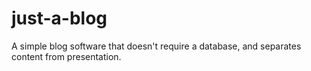 # just-a-blog
A simple blog software that doesn't require a database, and separates content from presentation.
